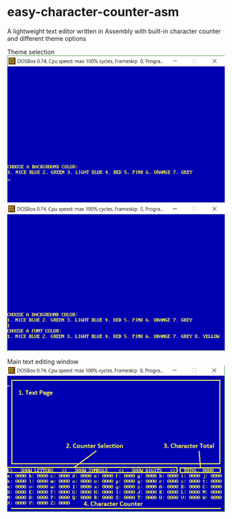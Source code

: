 # easy-character-counter-asm
A lightweight text editor written in Assembly with built-in character counter and different theme options

Theme selection
![Background selection](images/CHOOSE_BACKGROUND.png)
![Font selection](images/CHOOSE_FONT.png)

Main text editing window
![Main window](images/MAIN_WINDOW.png)
